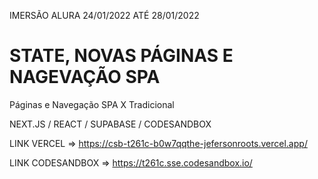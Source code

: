 IMERSÃO ALURA 24/01/2022 ATÉ 28/01/2022 

# STATE, NOVAS PÁGINAS E NAGEVAÇÃO SPA

Páginas e Navegação SPA X Tradicional

NEXT.JS / REACT / SUPABASE / CODESANDBOX 

LINK VERCEL => https://csb-t261c-b0w7qqthe-jefersonroots.vercel.app/

LINK CODESANDBOX => https://t261c.sse.codesandbox.io/
